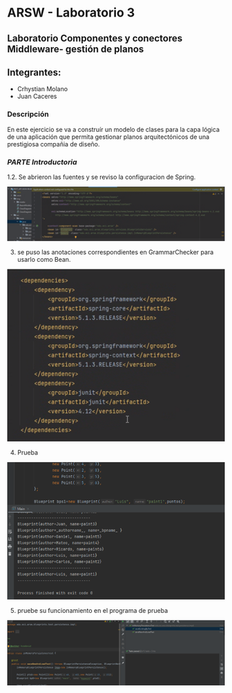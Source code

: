 # ARSW - Laboratorio 3

## Laboratorio Componentes y conectores Middleware- gestión de planos

## Integrantes:

- Crhystian Molano
- Juan Caceres

### Descripción
En este ejercicio se va a construír un modelo de clases para la capa lógica de una aplicación que permita gestionar planos arquitectónicos de una prestigiosa compañia de diseño.

### *PARTE Introductoria*

1.2. Se abrieron las fuentes y se reviso la configuracion de Spring.

![imagen1](./imgDoc/1.PNG)

3. se puso las anotaciones correspondientes en GrammarChecker para usarlo como Bean.

![imagen2](./imgDoc/2.PNG)

4. Prueba

![imagen3](./imgDoc/4.PNG)
   
5. pruebe su funcionamiento en el programa de prueba
   
![imagen4](./imgDoc/5.PNG)

